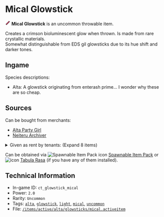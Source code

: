 # Mical Glowstick

<img src="https://raw.githubusercontent.com/Ceterai/Enternia/main/items/active/alta/glowsticks/mical.png" alt="Mical Glowstick icon" loading="lazy" height="16px" width="auto" /> **Mical Glowstick** is an uncommon throwable item.

Creates a crimson bioluminescent glow when thrown. Is made from rare crystallic materials.  
Somewhat distinguishable from EDS gil glowsticks due to its hue shift and darker tones.

## Ingame

Species descriptions:

- Alta: A glowstick originating from enterash prime... I wonder why these are so cheap.

## Sources

Can be bought from merchants:

- [Alta Party Girl](https://ceterai.github.io/MyEnternia/Wiki/AltaPartyGirl)
- [Neiteru Archiver](https://ceterai.github.io/MyEnternia/Wiki/NeiteruArchiver)

<details markdown="1"><summary>Given as rent by tenants: (Expand 8 items)</summary>

- [Alta Dancer](https://ceterai.github.io/MyEnternia/Wiki/AltaDancer)
- [Alta Gamer](https://ceterai.github.io/MyEnternia/Wiki/AltaGamer)
- [Alta Hula Dancer](https://ceterai.github.io/MyEnternia/Wiki/AltaHulaDancer)
- [Alta in a Calin Dress](https://ceterai.github.io/MyEnternia/Wiki/AltainaCalinDress)
- [Alta Koywa Dancer](https://ceterai.github.io/MyEnternia/Wiki/AltaKoywaDancer)
- [Alta Neon Dancer](https://ceterai.github.io/MyEnternia/Wiki/AltaNeonDancer)
- [Alta Party Girl](https://ceterai.github.io/MyEnternia/Wiki/AltaPartyGirl)
- [Alta Vibrant Dancer](https://ceterai.github.io/MyEnternia/Wiki/AltaVibrantDancer)

</details>

Can be obtained via <img src="https://raw.githubusercontent.com/Silverfeelin/Starbound-SpawnableItemPack/master/interface/sip/iconSmall.png" alt="Spawnable Item Pack icon" width="18" height="14"/> [Spawnable Item Pack](https://steamcommunity.com/sharedfiles/filedetails/?id=733665104) or <img src="https://steamuserimages-a.akamaihd.net/ugc/263843960696222713/3EC9A7C005541F7D577EBCB8C5736B4EFC9973D6/" alt="icon" width="8" height="12"/> [Tabula Rasa](https://community.playstarbound.com/resources/the-tabula-rasa.3222/) (if you have any of them installed).

## Technical Information

- In-game ID: `ct_glowstick_mical`
- Power: `2.0`
- Rarity: `Uncommon`
- Tags: [`alta`](https://ceterai.github.io/MyEnternia/Wiki/Tags/Alta), [`glowstick`](https://ceterai.github.io/MyEnternia/Wiki/Tags/Glowstick), [`light`](https://ceterai.github.io/MyEnternia/Wiki/Tags/Light), [`mical`](https://ceterai.github.io/MyEnternia/Wiki/Tags/Mical), [`uncommon`](https://ceterai.github.io/MyEnternia/Wiki/Tags/Uncommon)
- File: [`/items/active/alta/glowsticks/mical.activeitem`](https://github.com/Ceterai/Enternia/blob/main/items/active/alta/glowsticks/mical.activeitem)
